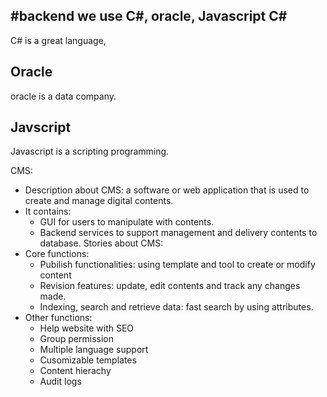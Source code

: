 #backend
we use C#, oracle, Javascript 
C#
-- 
C# is a great language, 

Oracle
--
oracle is a data company.

Javscript
--

Javascript is a scripting programming.

CMS:
- Description about CMS: a software or web application that is used to create and manage digital contents.
- It contains:
  + GUI for users to manipulate with contents.
  + Backend services to support management and delivery contents to database.
Stories about CMS:
- Core functions:
  + Pubilish functionalities: using template and tool to create or modify content
  + Revision features: update, edit contents and track any changes made.
  + Indexing, search and retrieve data: fast search by using attributes.
- Other functions:
  + Help website with SEO
  + Group permission
  + Multiple language support
  + Cusomizable templates
  + Content hierachy
  + Audit logs

